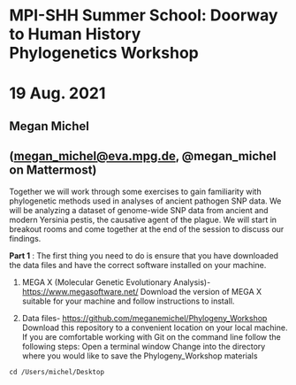 # MPI-SHH Summer School: Doorway to Human History<br/> Phylogenetics Workshop
# 19 Aug. 2021

## Megan Michel
## (megan_michel@eva.mpg.de, @megan_michel on Mattermost)

Together we will work through some exercises to gain familiarity with phylogenetic methods used in analyses of ancient pathogen SNP data. We will be analyzing a dataset of genome-wide SNP data from ancient and modern Yersinia pestis, the causative agent of the plague. We will start in breakout rooms and come together at the end of the session to discuss our findings.

**Part 1** : The first thing you need to do is ensure that you have downloaded the data files and have the correct software installed on your machine.
 
1. MEGA X (Molecular Genetic Evolutionary Analysis)- https://www.megasoftware.net/
Download the version of MEGA X suitable for your machine and follow instructions to install.
 
2. Data files- https://github.com/meganemichel/Phylogeny_Workshop
Download this repository to a convenient location on your local machine. If you are comfortable working with Git on the command line follow the following steps:
Open a terminal window
Change into the directory where you would like to save the Phylogeny_Workshop materials 


```
cd /Users/michel/Desktop
```
